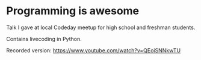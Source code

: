 # Programming is awesome

Talk I gave at local Codeday meetup for high school and freshman students.

Contains livecoding in Python.

Recorded version: https://www.youtube.com/watch?v=QEoiSNNkwTU